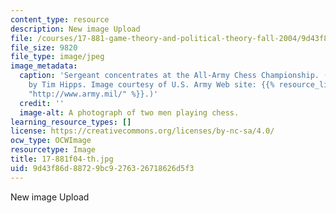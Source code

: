 ```yaml
---
content_type: resource
description: New image Upload
file: /courses/17-881-game-theory-and-political-theory-fall-2004/9d43f86d88729bc9276326718626d5f3_17-881f04-th.jpg
file_size: 9820
file_type: image/jpeg
image_metadata:
  caption: 'Sergeant concentrates at the All-Army Chess Championship. (Army photo
    by Tim Hipps. Image courtesy of U.S. Army Web site: {{% resource_link "c3803686-c369-4977-bfe0-f05fe264aa17"
    "http://www.army.mil/" %}}.)'
  credit: ''
  image-alt: A photograph of two men playing chess.
learning_resource_types: []
license: https://creativecommons.org/licenses/by-nc-sa/4.0/
ocw_type: OCWImage
resourcetype: Image
title: 17-881f04-th.jpg
uid: 9d43f86d-8872-9bc9-2763-26718626d5f3
---
```

New image Upload